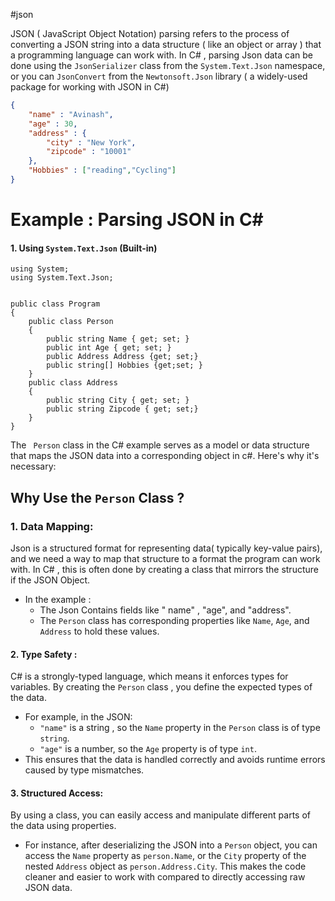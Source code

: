 #json

JSON ( JavaScript Object Notation) parsing refers to the process of converting a JSON string into a data structure ( like an object or array ) that a programming language can work with. In C# , parsing Json data can be done using the `JsonSerializer` class from the `System.Text.Json` namespace, or you can `JsonConvert` from the `Newtonsoft.Json` library ( a widely-used package for working with JSON in C#)
```json
{
	"name" : "Avinash",
	"age" : 30,
	"address" : {
		"city" : "New York",
		"zipcode" : "10001"
	},
	"Hobbies" : ["reading","Cycling"]
}
```
# Example : Parsing JSON in C# 

#### 1. Using `System.Text.Json` (Built-in)

```Csharp
using System;
using System.Text.Json;


public class Program 
{
	public class Person
	{
		public string Name { get; set; }
		public int Age { get; set; }
		public Address Address {get; set;}
		public string[] Hobbies {get;set; }
	}
	public class Address
	{
		public string City { get; set; }
		public string Zipcode { get; set;}
	}
}

```



The ` Person` class in the C# example serves as a model or data structure that maps the JSON data into a corresponding object in c#. Here's why it's necessary:

## Why Use the `Person` Class ?

### 1. Data Mapping: 
Json is a structured format for representing data( typically key-value pairs), and we need a way to map that structure to  a format the program can work with. In C# , this is often done by creating a class that mirrors the structure if the JSON Object. 

-  In the example : 
	-  The Json Contains fields like " name" , "age", and "address".
	-  The `Person` class has corresponding properties like `Name`, `Age`, and `Address` to hold these values.
#### 2. Type Safety :
C# is a strongly-typed language, which means it enforces types for variables. By creating the `Person` class , you define the expected types of the data.
- For example, in the JSON:
	- `"name"` is a string , so the `Name` property in the `Person` class is of type `string`.
	- `"age"` is a number, so the `Age` property is of type `int`.
- This ensures that the data is handled correctly and avoids runtime errors caused by type mismatches. 
#### 3. Structured Access: 
By using a class, you can easily access and manipulate different parts of the data using properties.
- For instance, after deserializing the JSON into  a `Person` object, you can access the `Name` property as `person.Name`, or the `City` property of the nested `Address` object as `person.Address.City`. This makes the code cleaner and easier to work with compared to directly accessing raw JSON data. 